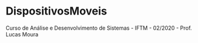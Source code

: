 # DispositivosMoveis
Curso de Análise e Desenvolvimento de Sistemas - IFTM - 02/2020 - Prof. Lucas Moura
